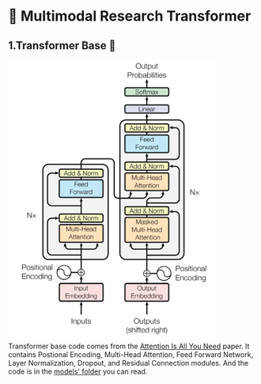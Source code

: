 # :rocket: Multimodal Research Transformer

<p align='center>
<img src='assets/multimodal_research.jpg', alt='transformer logo'>
</p>

## 1.Transformer Base :book:

![model architecture](assets/base/model_architecture.jpg)  
Transformer base code comes from the [Attention Is All You Need](https://arxiv.org/pdf/1706.03762v7) paper. It contains Postional Encoding, Multi-Head Attention, Feed Forward Network, Layer Normalization, Dropout, and Residual Connection modules. And the code is in the [models' folder](/base/models) you can read.  
